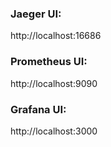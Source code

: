### Jaeger UI:

http://localhost:16686

### Prometheus UI:

http://localhost:9090

### Grafana UI:

http://localhost:3000